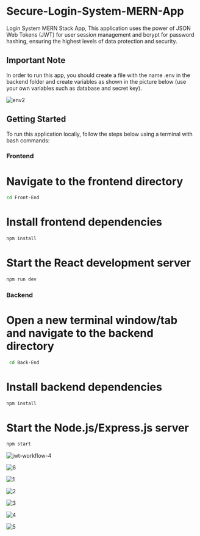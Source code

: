 # Secure-Login-System-MERN-App
Login System MERN Stack App, This application uses the power of JSON Web Tokens (JWT) for user session management and bcrypt for password hashing, ensuring the highest levels of data protection and security.

## Important Note
In order to run this app, you should create a file with the name .env in the backend folder and create variables as shown in the picture below (use your own variables such as database and secret key).

![env2](https://github.com/AmmarAbdoh/Secure-Login-System-MERN-App/assets/90091361/7571a953-6a48-4f4a-be17-84927c270a3d)



## Getting Started

To run this application locally, follow the steps below using a terminal with bash commands:

### Frontend

# Navigate to the frontend directory

   ```bash
   cd Front-End
   ```

# Install frontend dependencies
  ```bash
  npm install
  ```

# Start the React development server
  ```bash
  npm run dev
  ```

### Backend
# Open a new terminal window/tab and navigate to the backend directory
  ```bash
   cd Back-End
   ```

# Install backend dependencies
  ```bash
  npm install
  ```

# Start the Node.js/Express.js server
  ```bash
  npm start
  ```

![jwt-workflow-4](https://github.com/AmmarAbdoh/Secure-Login-System-MERN-App/assets/90091361/f89e4c85-275e-41e8-a85b-4c9aa3844e44)

![6](https://github.com/AmmarAbdoh/Secure-Login-System-MERN-App/assets/90091361/adf2e049-35be-4839-a99b-475dcbbfd31f)

![1](https://github.com/AmmarAbdoh/Secure-Login-System-MERN-App/assets/90091361/c5ada171-61db-41d1-8a04-9eee08b9a26b)

![2](https://github.com/AmmarAbdoh/Secure-Login-System-MERN-App/assets/90091361/1285604c-e63d-4b0e-8cc5-967edbc2a3f5)

![3](https://github.com/AmmarAbdoh/Secure-Login-System-MERN-App/assets/90091361/e3e97c89-6a5b-4828-9070-42e8faa2a9f6)

![4](https://github.com/AmmarAbdoh/Secure-Login-System-MERN-App/assets/90091361/d4f45db6-c706-4417-a8a4-434f6cae72d8)

![5](https://github.com/AmmarAbdoh/Secure-Login-System-MERN-App/assets/90091361/26aae085-ba3b-44fe-8a99-1db8c8d6a662)
